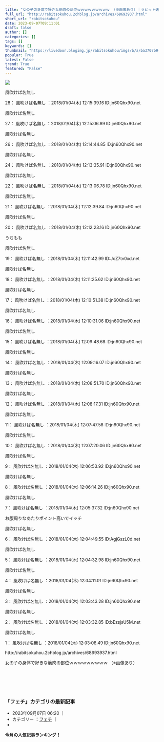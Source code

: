 ```yaml
---
title: "女の子の身体で好きな筋肉の部位ｗｗｗｗｗｗｗｗｗ （※画像あり）｜ラビット速報"
full_url: "http://rabitsokuhou.2chblog.jp/archives/68693937.html"
short_url: "rabitsokuhou"
date: 2023-09-07T09:11:01
draft: false
author: []
categories: []
tags: []
keywords: []
thumbnail: "https://livedoor.blogimg.jp/rabitsokuhou/imgs/b/a/ba3707b9-s.jpg"
popular: True
latest: False
trend: True
featured: "False"
---
```


![](https://livedoor.blogimg.jp/rabitsokuhou/imgs/b/a/ba3707b9-s.jpg)

<div><p>風吹けば名無し</p><p>28： 風吹けば名無し ：2018/01/04(木) 12:15:39.16 ID:jn60Qhx90.net</p><p>風吹けば名無し</p><p>27： 風吹けば名無し ：2018/01/04(木) 12:15:06.99 ID:jn60Qhx90.net</p><p>風吹けば名無し</p><p>26： 風吹けば名無し ：2018/01/04(木) 12:14:44.85 ID:jn60Qhx90.net</p><p>風吹けば名無し</p><p>24： 風吹けば名無し ：2018/01/04(木) 12:13:35.91 ID:jn60Qhx90.net</p><p>風吹けば名無し</p><p>22： 風吹けば名無し ：2018/01/04(木) 12:13:06.78 ID:jn60Qhx90.net</p><p>風吹けば名無し</p><p>21： 風吹けば名無し ：2018/01/04(木) 12:12:39.84 ID:jn60Qhx90.net</p><p>風吹けば名無し</p><p>20： 風吹けば名無し ：2018/01/04(木) 12:12:23.16 ID:jn60Qhx90.net</p><p>うちもも</p><p>風吹けば名無し</p><p>19： 風吹けば名無し ：2018/01/04(木) 12:11:42.99 ID:JcZ7tv0xd.net</p><p>風吹けば名無し</p><p>18： 風吹けば名無し ：2018/01/04(木) 12:11:25.62 ID:jn60Qhx90.net</p><p>風吹けば名無し</p><p>17： 風吹けば名無し ：2018/01/04(木) 12:10:51.38 ID:jn60Qhx90.net</p><p>風吹けば名無し</p><p>16： 風吹けば名無し ：2018/01/04(木) 12:10:31.06 ID:jn60Qhx90.net</p><p>風吹けば名無し</p><p>15： 風吹けば名無し ：2018/01/04(木) 12:09:48.68 ID:jn60Qhx90.net</p><p>風吹けば名無し</p><p>14： 風吹けば名無し ：2018/01/04(木) 12:09:16.07 ID:jn60Qhx90.net</p><p>風吹けば名無し</p><p>13： 風吹けば名無し ：2018/01/04(木) 12:08:51.70 ID:jn60Qhx90.net</p><p>風吹けば名無し</p><p>12： 風吹けば名無し ：2018/01/04(木) 12:08:17.31 ID:jn60Qhx90.net</p><p>風吹けば名無し</p><p>11： 風吹けば名無し ：2018/01/04(木) 12:07:47.58 ID:jn60Qhx90.net</p><p>風吹けば名無し</p><p>10： 風吹けば名無し ：2018/01/04(木) 12:07:20.06 ID:jn60Qhx90.net</p><p>風吹けば名無し</p><p>9： 風吹けば名無し ：2018/01/04(木) 12:06:53.92 ID:jn60Qhx90.net</p><p>風吹けば名無し</p><p>8： 風吹けば名無し ：2018/01/04(木) 12:06:14.26 ID:jn60Qhx90.net</p><p>風吹けば名無し</p><p>7： 風吹けば名無し ：2018/01/04(木) 12:05:37.32 ID:jn60Qhx90.net</p><p>お腹周りなあたりポイント高いでイッチ</p><p>風吹けば名無し</p><p>6： 風吹けば名無し ：2018/01/04(木) 12:04:49.55 ID:AgjGszL0d.net</p><p>風吹けば名無し</p><p>5： 風吹けば名無し ：2018/01/04(木) 12:04:32.98 ID:jn60Qhx90.net</p><p>風吹けば名無し</p><p>4： 風吹けば名無し ：2018/01/04(木) 12:04:11.01 ID:jn60Qhx90.net</p><p>風吹けば名無し</p><p>3： 風吹けば名無し ：2018/01/04(木) 12:03:43.28 ID:jn60Qhx90.net</p><p>風吹けば名無し</p><p>2： 風吹けば名無し ：2018/01/04(木) 12:03:32.85 ID:bEzsjsU5M.net</p><p>風吹けば名無し</p><p>1： 風吹けば名無し ：2018/01/04(木) 12:03:08.49 ID:jn60Qhx90.net</p><p class="ninja_onebutton"> <p class="ninja_onebutton_hidden">http://rabitsokuhou.2chblog.jp/archives/68693937.html</p><p class="ninja_onebutton_hidden">女の子の身体で好きな筋肉の部位ｗｗｗｗｗｗｗｗｗ （※画像あり）</p> </p> <br><br> <br><br> <h3>「フェチ」カテゴリの最新記事</h3> <ul id="ldblog_related_articles_aa515ca7_60279149"></ul> <ul id="postmeta_bottom" class="clearfix"> <li class="meta-timebottom">2023年09月07日 06:20 ｜</li> <li class="meta-category_bottom">カテゴリー ：<a href="http://rabitsokuhou.2chblog.jp/category/%E3%83%95%E3%82%A7%E3%83%81">フェチ</a> ｜</li> <li class="meta-tag_bottom"> </li> </ul> <p><b>今月の人気記事ランキング！</b></p><ul></ul> </div>